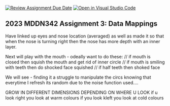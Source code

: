 [![Review Assignment Due Date](https://classroom.github.com/assets/deadline-readme-button-24ddc0f5d75046c5622901739e7c5dd533143b0c8e959d652212380cedb1ea36.svg)](https://classroom.github.com/a/wBh5q70M)
[![Open in Visual Studio Code](https://classroom.github.com/assets/open-in-vscode-718a45dd9cf7e7f842a935f5ebbe5719a5e09af4491e668f4dbf3b35d5cca122.svg)](https://classroom.github.com/online_ide?assignment_repo_id=11118352&assignment_repo_type=AssignmentRepo)
## 2023 MDDN342 Assignment 3: Data Mappings

Have linked up eyes and nose location (averaged) as well as made it so that when the nose is turning right then the nose has more depth with an inner layer. 

Next will play with the mouth - odeally want to do these: 
// if mouth is closed then squish the mouth and get rid of inner circle
// if mouth is smiling with teeth then do shocked face squished
// if half teeth then shoked face

We will see - finding it a struggle to manipulate the circs knowing that everytime I refresh its random due to the noise function used....


GROW IN DIFFERENT DIMENSIONS DEPENDING ON WHERE U LOOK
if u look right you look at warm colours
if you look kleft you look at cold colours


